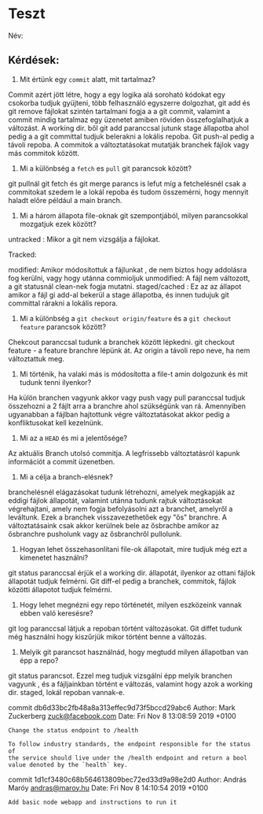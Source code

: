 # Teszt

Név: 

## Kérdések:

1. Mit értünk egy `commit` alatt, mit tartalmaz?

Commit azért jött létre, hogy a egy logika alá soroható kódokat egy csokorba tudjuk gyüjteni, több felhasználó egyszerre dolgozhat, git add és git remove fájlokat szintén tartalmani fogja a a git
commit, valamint a commit mindig tartalmaz egy üzenetet amiben röviden összefoglalhatjuk a változást. A working dir. ből git add paranccsal jutunk stage állapotba ahol pedig a a git committal tudjuk
belerakni a lokális repoba. Git push-al pedig a távoli repoba. A commitok a változtatásokat mutatják branchek fájlok vagy más commitok között.


1. Mi a különbség a `fetch` es `pull` git parancsok között?

git pullnál git fetch és git merge parancs is lefut míg a fetchelésnél csak a commitokat szedem le a lokál repoba és tudom összemérni, hogy mennyit haladt előre például a main branch.

1. Mi a három állapota file-oknak git szempontjából, milyen parancsokkal mozgatjuk ezek között?

untracked : Mikor a git nem vizsgálja a fájlokat.

Tracked:

modified: Amikor módosítottuk a fájlunkat , de nem biztos hogy addolásra fog kerülni, vagy hogy utánna commioljuk
unmodified: A fájl nem változott, a git statusnál clean-nek fogja mutatni.
staged/cached : Ez az az állapot amikor a fájl gi add-al bekerül a stage állapotba, és innen tudujuk git committal rárakni a lokális repora.

1. Mi a különbség a `git checkout origin/feature` és a `git checkout feature` parancsok között?

Chekcout paranccsal tudunk a branchek között lépkedni. git checkout feature - a feature branchre lépünk át. Az origin a távoli repo neve, ha nem változtattuk meg.

1. Mi történik, ha valaki más is módosította a file-t amin dolgozunk és mit tudunk tenni ilyenkor?

Ha külön branchen vagyunk akkor vagy push vagy pull paranccsal tudjuk összehozni a 2 fájlt arra a branchre ahol szükségünk van rá. Amennyiben ugyanabban a fájlban hajtottunk végre változtatásokat 
akkor pedig a konfliktusokat kell kezelnünk.


1. Mi az a `HEAD` és mi a jelentősége?

Az aktuális Branch utolsó commitja. A legfrissebb változtatásról kapunk információt a commit üzenetben.

1. Mi a célja a branch-elésnek?

branchelésnél elágazásokat tudunk létrehozni, amelyek megkapják az eddigi fájlok állapotát, valamint utánna tudunk rajtuk változtásokat végrehajtani, amely nem fogja befolyásolni azt a branchet, 
amelyről a leváltunk. Ezek a branchek visszavezethetőek egy "ős" branchre. A változtatásaink csak akkor kerülnek bele az ősbrachbe amikor az ősbranchre pusholunk vagy az ősbranchről pullolunk.

1. Hogyan lehet összehasonlítani file-ok állapotait, mire tudjuk még ezt a kimenetet használni?

git status paranccsal érjük el a working dir. állapotát, ilyenkor az ottani fájlok állapotát tudjuk felmérni. Git diff-el pedig a branchek, commitok, fájlok közötti állapotot tudjuk felmérni.

1. Hogy lehet megnézni egy repo történetét, milyen eszközeink vannak ebben való keresésre?

git log paranccsal látjuk a repoban történt változásokat. Git diffet tudunk még használni hogy kiszűrjük mikor történt benne a változás.

1. Melyik git parancsot használnád, hogy megtudd milyen állapotban van épp a repo?

git status parancsot. Ezzel meg tudjuk vizsgálni épp melyik branchen vagyunk , és a fájljainkban történt e változás, valamint hogy azok a working dir. staged, lokál repoban vannak-e.


commit db6d33bc2fb48a8a313effec9d73f5bccd29abc6
Author: Mark Zuckerberg <zuck@facebook.com>
Date:   Fri Nov 8 13:08:59 2019 +0100

    Change the status endpoint to /health
    
    To follow industry standards, the endpoint responsible for the status of
    the service should live under the /health endpoint and return a bool
    value denoted by the `health` key.

commit 1d1cf3480c68b564613809bec72ed33d9a98e2d0
Author: András Maróy <andras@maroy.hu>
Date:   Fri Nov 8 14:10:54 2019 +0100

    Add basic node webapp and instructions to run it
